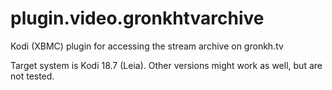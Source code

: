 # plugin.video.gronkhtvarchive

Kodi (XBMC) plugin for accessing the stream archive on gronkh.tv

Target system is Kodi 18.7 (Leia). Other versions might work as well, but are not tested.

